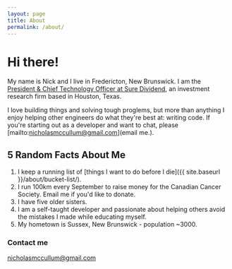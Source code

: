 ```yaml
---
layout: page
title: About
permalink: /about/
---
```


# Hi there!

My name is Nick and I live in Fredericton, New Brunswick. I am the [President & Chief Technology Officer at Sure Dividend](www.surediivdend.com), an investment research firm based in Houston, Texas.

I love building things and solving tough proglems, but more than anything I enjoy helping other engineers do what they're best at: writing code. If you're starting out as a developer and want to chat, please [mailto:nicholasmccullum@gmail.com](email me.).

## 5 Random Facts About Me

1. I keep a running list of [things I want to do before I die]({{ site.baseurl }}/about/bucket-list/).
2. I run 100km every September to raise money for the Canadian Cancer Society. Email me if you'd like to donate.
3. I have five older sisters.
4. I am a self-taught developer and passionate about helping others avoid the mistakes I made while educating myself.
5. My hometown is Sussex, New Brunswick - population ~3000.


### Contact me

[nicholasmccullum@gmail.com](mailto:nicholasmccullum@gmail.com)
